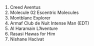 
1.  Creed Aventus
2.  Molecule 02 Escentric Molecules
3.  Montblanc Explorer
4.  Armaf Club de Nuit Intense Man (EDT)
5.  Al Haramain L’Aventure
6.  Rasasi Hawas for Him
7.  Nishane Hacivat